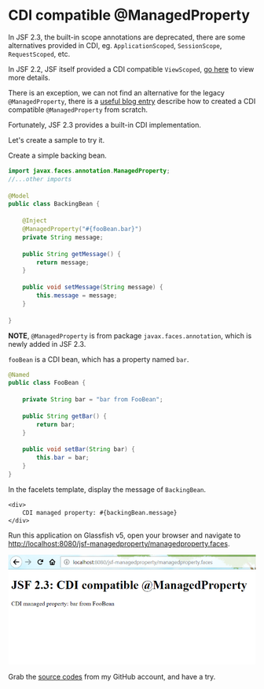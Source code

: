 # CDI compatible @ManagedProperty

In JSF 2.3, the built-in scope annotations are deprecated, there are some alternatives provided in CDI, eg. `ApplicationScoped`, `SessionScope`, `RequestScoped`, etc.

In JSF 2.2, JSF itself provided a CDI compatible `ViewScoped`, [go here](https://github.com/hantsy/ee7-sandbox/wiki/jsf-cdi) to view more details.

There is an exception, we can not find an alternative for the legacy `@ManagedProperty`, there is a [useful blog entry](http://www.manorrock.com/blog/2013/11/01/jsf_tip_31_migrate_your_managedproperty_annotations.html) describe how to created a CDI compatible `@ManagedProperty` from scratch.

Fortunately, JSF 2.3 provides a built-in CDI implementation.

Let's create a sample to try it.

Create a simple backing bean.

```java
import javax.faces.annotation.ManagedProperty;
//...other imports

@Model
public class BackingBean {

    @Inject
    @ManagedProperty("#{fooBean.bar}")
    private String message;

    public String getMessage() {
        return message;
    }

    public void setMessage(String message) {
        this.message = message;
    }

}
```

**NOTE**, `@ManagedProperty` is from package `javax.faces.annotation`, which is newly added in JSF 2.3.

`fooBean` is a CDI bean, which has a property named `bar`.

```java
@Named
public class FooBean {

    private String bar = "bar from FooBean";

    public String getBar() {
        return bar;
    }

    public void setBar(String bar) {
        this.bar = bar;
    }
}
```

In the facelets template, display the message of `BackingBean`.

```markup
<div>
    CDI managed property: #{backingBean.message}    
</div>
```

Run this application on Glassfish v5, open your browser and navigate to [http://localhost:8080/jsf-managedproperty/managedproperty.faces](http://localhost:8080/jsf-managedproperty/managedproperty.faces).

![jsf cdi managedproperty](../.gitbook/assets/jsf-managedproperty.png)

Grab the [source codes](https://github.com/hantsy/ee8-sandbox) from my GitHub account, and have a try.

